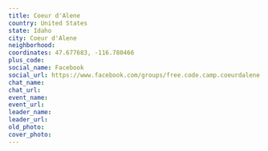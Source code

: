 ```yaml
---
title: Coeur d'Alene
country: United States
state: Idaho
city: Coeur d'Alene
neighborhood: 
coordinates: 47.677683, -116.780466
plus_code:
social_name: Facebook
social_url: https://www.facebook.com/groups/free.code.camp.coeurdalene
chat_name:
chat_url:
event_name:
event_url:
leader_name:
leader_url:
old_photo: 
cover_photo:
---
```

